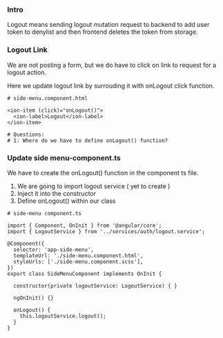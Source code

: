 ### Intro
Logout means sending logout mutation request to backend to add user token to denylist and then frontend deletes the token from storage.

### Logout Link
We are not posting a form, but we do have to click on link to request for a logout action.

Here we update logout link by surrouding it with onLogout click function.
```
# side-menu.component.html

<ion-item (click)="onLogout()">
  <ion-label>Logout</ion-label>
</ion-item>

# Questions:
# 1: Where do we have to define onLogout() function?
```

### Update side menu-component.ts
We have to create the onLogout() function in the component ts file.
1) We are going to import logout service ( yet to create )
2) Inject it into the constructor
3) Define onLogout() within our class
```
# side-menu component.ts

import { Component, OnInit } from '@angular/core';
import { LogoutService } from '../services/auth/logout.service';

@Component({
  selector: 'app-side-menu',
  templateUrl: './side-menu.component.html',
  styleUrls: ['./side-menu.component.scss'],
})
export class SideMenuComponent implements OnInit {

  constructor(private logoutService: LogoutService) { }

  ngOnInit() {}

  onLogout() {
    this.logoutService.logout();
  }
}
```